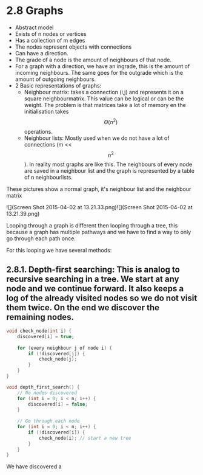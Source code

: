 # 2.8 Graphs
* Abstract model
* Exists of n nodes or vertices
* Has a collection of m edges
* The nodes represent objects with connections
* Can have a direction.
* The grade of a node is the amount of neighbours of that node.
* For a graph with a direction, we have an ingrade, this is the amount of incoming neighbours. The same goes for the outgrade which is the amount of outgoing neighbours.
* 2 Basic representations of graphs:
    * Neighbour matrix: takes a connection (i,j) and represents it on a square neighbourmatrix. This value can be logical or can be the weight. The problem is that matrices take a lot of memory en the initialisation takes $$\Theta(n^2)$$ operations.
    * Neighbour lists: Mostly used when we do not have a lot of connections (m << $$n^2$$). In reality most graphs are like this. The neighbours of every node are saved in a neighbour list and the graph is represented by a table of n neighbourlists.

These pictures show a normal graph, it's neighbour list and the neighbour matrix

![](Screen Shot 2015-04-02 at 13.21.33.png)![](Screen Shot 2015-04-02 at 13.21.39.png)

Looping through a graph is different then looping through a tree, this because a graph has multiple pathways and we have to find a way to only go through each path once.

For this looping we have several methods:
## 2.8.1. Depth-first searching: This is analog to recursive searching in a tree. We start at any node and we continue forward. It also keeps a log of the already visited nodes so we do not visit them twice. On the end we discover the remaining nodes.

```c++
void check_node(int i) {
    discovered[i] = true;
    
    for (every neighbour j of node i) {
        if (!discovered[j]) {
            check_node(j);
        }
    }
}

void depth_first_search() {
    // No nodes discovered
    for (int i = 0; i < n; i++) {
        discovered[i] = false;
    }
    
    // Go through each node
    for (int i = 0; i < n; i++) {
        if (!discovered[i]) {
            check_node(i); // start a new tree
        }
    }
}
```

We have discovered a